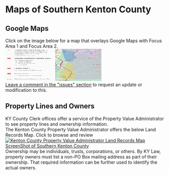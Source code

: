 # Maps of Southern Kenton County 

## Google Maps 
Click on the image below for a map that overlays Google Maps with Focus Area 1 and Focus Area 2.   
<a href="https://www.google.com/maps/d/view?mid=13Wr-9ePqWmYSlS0J61Zmnx6jz4f_GDY&ll=38.88407838522913%2C-84.5147455&z=11">
  <img src="gmap.png" alt="Google Maps of Focus Area1 and Focus Area 2" style="width:300px;height:100px;">
</a>  
[Leave a comment in the "issues" section](https://github.com/GreenRoadBen/RuralSouthernKenton/issues) to request an update or modification to this.


## Property Lines and Owners  
KY County Clerk offices offer a service of the Property Value Administrator to see property lines and ownership information.  
The Kenton County Property Value Administrator offers the below Land Records Map. Click to browse and review
<a href="https://gis.kentoncounty.org/landrecordsmap/">
  <img src="pva.png" alt="Kenton County Property Value Administrator Land Records Map ScreenShot of Southern Kenton County" style="width:600px;height:100px;">
</a>  
Ownership may be individuals, trusts, corporations, or others. 
By KY Law, property owners must list a non-PO Box mailing address as part of their ownership. That required information can be further used to identify the actual owners.  
